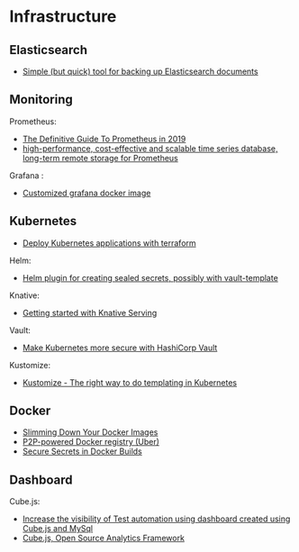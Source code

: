 # Infrastructure

## Elasticsearch
- [Simple (but quick) tool for backing up Elasticsearch documents](https://github.com/whitfin/limber)

## Monitoring

Prometheus:
- [The Definitive Guide To Prometheus in 2019](http://devconnected.com/the-definitive-guide-to-prometheus-in-2019/)
- [high-performance, cost-effective and scalable time series database, long-term remote storage for Prometheus](https://github.com/VictoriaMetrics/VictoriaMetrics)

Grafana :
- [Customized grafana docker image](https://github.com/actano/grafana)

## Kubernetes
- [Deploy Kubernetes applications with terraform](https://koudingspawn.de/kubernetes-terraform-provisioning/)

Helm:
- [Helm plugin for creating sealed secrets, possibly with vault-template](https://github.com/actano/helm-sealed-secrets)

Knative:
- [Getting started with Knative Serving](https://koudingspawn.de/knative-serving/)

Vault:
- [Make Kubernetes more secure with HashiCorp Vault](https://koudingspawn.de/secure-kubernetes-with-vault/)

Kustomize:
- [Kustomize - The right way to do templating in Kubernetes](https://blog.stack-labs.com/code/kustomize-101/)

## Docker
- [Slimming Down Your Docker Images](https://towardsdatascience.com/slimming-down-your-docker-images-275f0ca9337e)
- [P2P-powered Docker registry (Uber)](https://github.com/uber/kraken)
- [Secure Secrets in Docker Builds](https://ponderosa.io/blog/docker/2019/04/13/secrets-in-docker-builds/)

## Dashboard

Cube.js:
- [Increase the visibility of Test automation using dashboard created using Cube.js and MySql](https://medium.com/quick-code/test-automation-analytics-using-cube-js-e3ee0fa84981)
- [Cube.js, Open Source Analytics Framework](https://github.com/statsbotco/cube.js)
